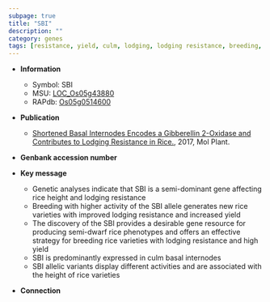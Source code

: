 ```yaml
---
subpage: true
title: "SBI"
description: ""
category: genes
tags: [resistance, yield, culm, lodging, lodging resistance, breeding, height]
---
```


* **Information**  
    + Symbol: SBI  
    + MSU: [LOC_Os05g43880](http://rice.plantbiology.msu.edu/cgi-bin/ORF_infopage.cgi?orf=LOC_Os05g43880)  
    + RAPdb: [Os05g0514600](http://rapdb.dna.affrc.go.jp/viewer/gbrowse_details/irgsp1?name=Os05g0514600)  

* **Publication**  
    + [Shortened Basal Internodes Encodes a Gibberellin 2-Oxidase and Contributes to Lodging Resistance in Rice.](http://www.ncbi.nlm.nih.gov/pubmed?term=Shortened+Basal+Internodes+Encodes+a+Gibberellin+2-Oxidase+and+Contributes+to+Lodging+Resistance+in+Rice.%5BTitle%5D), 2017, Mol Plant.

* **Genbank accession number**  

* **Key message**  
    + Genetic analyses indicate that SBI is a semi-dominant gene affecting rice height and lodging resistance
    + Breeding with higher activity of the SBI allele generates new rice varieties with improved lodging resistance and increased yield
    + The discovery of the SBI provides a desirable gene resource for producing semi-dwarf rice phenotypes and offers an effective strategy for breeding rice varieties with lodging resistance and high yield
    + SBI is predominantly expressed in culm basal internodes
    + SBI allelic variants display different activities and are associated with the height of rice varieties

* **Connection**  



